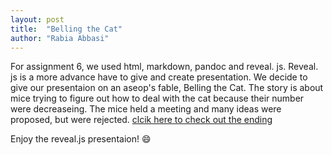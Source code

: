 ```yaml
---
layout: post
title:  "Belling the Cat"
author: "Rabia Abbasi"
--- 
```


For assignment 6, we used html, markdown, pandoc and reveal. js. Reveal. js is a more advance have to give and create presentation. 
We decide to give our presentaion on an aseop's fable, Belling the Cat. The story is about mice trying to figure out how to deal 
with the cat because their number were decreaseing. The mice held a meeting and many ideas were proposed, but were rejected. 
 [clcik here to check out the ending](https://rabbasi2.github.io/task-6-team-1/)
 
 Enjoy the reveal.js presentaion! :smile:  